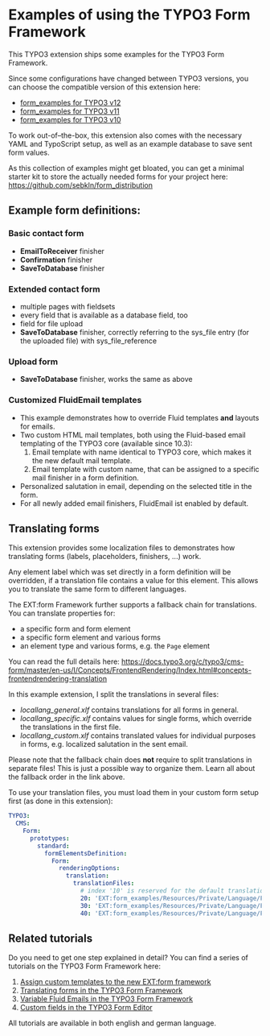 # Examples of using the TYPO3 Form Framework

This TYPO3 extension ships some examples for the TYPO3 Form Framework.

Since some configurations have changed between TYPO3 versions, you can choose the compatible version of this extension
here:

- [form_examples for TYPO3 v12](https://github.com/sebkln/form_examples/tree/12.4)
- [form_examples for TYPO3 v11](https://github.com/sebkln/form_examples/tree/11.5)
- [form_examples for TYPO3 v10](https://github.com/sebkln/form_examples/tree/10.4)

To work out-of–the-box, this extension also comes with the necessary YAML and TypoScript setup, as well as an example
database to save sent form values.

As this collection of examples might get bloated, you can get a minimal starter kit to store the actually needed forms
for your project here: https://github.com/sebkln/form_distribution

## Example form definitions:

### Basic contact form

- **EmailToReceiver** finisher
- **Confirmation** finisher
- **SaveToDatabase** finisher

### Extended contact form

- multiple pages with fieldsets
- every field that is available as a database field, too
- field for file upload
- **SaveToDatabase** finisher, correctly referring to the sys_file entry (for the uploaded file) with sys_file_reference

### Upload form

- **SaveToDatabase** finisher, works the same as above

### Customized FluidEmail templates

- This example demonstrates how to override Fluid templates **and** layouts for emails.
- Two custom HTML mail templates, both using the Fluid-based email templating of the TYPO3 core (available since 10.3):
    1. Email template with name identical to TYPO3 core, which makes it the new default mail template.
    2. Email template with custom name, that can be assigned to a specific mail finisher in a form definition.
- Personalized salutation in email, depending on the selected title in the form.
- For all newly added email finishers, FluidEmail ist enabled by default.

## Translating forms

This extension provides some localization files to demonstrates how translating forms (labels, placeholders,
finishers, ...) work.

Any element label which was set directly in a form definition will be overridden, if a translation file contains a value
for this element.
This allows you to translate the same form to different languages.

The EXT:form Framework further supports a fallback chain for translations. You can translate properties for:

- a specific form and form element
- a specific form element and various forms
- an element type and various forms, e.g. the `Page` element

You can read the full details
here: https://docs.typo3.org/c/typo3/cms-form/master/en-us/I/Concepts/FrontendRendering/Index.html#concepts-frontendrendering-translation

In this example extension, I split the translations in several files:

- *locallang_general.xlf*  contains translations for all forms in general.
- *locallang_specific.xlf* contains values for single forms, which override the translations in the first file.
- *locallang_custom.xlf* contains translated values for individual purposes in forms, e.g. localized salutation in
  the sent email.

Please note that the fallback chain does **not** require to split translations in separate files! This is just a
possible way to organize them.
Learn all about the fallback order in the link above.

To use your translation files, you must load them in your custom form setup first (as done in this extension):

````yaml
TYPO3:
  CMS:
    Form:
      prototypes:
        standard:
          formElementsDefinition:
            Form:
              renderingOptions:
                translation:
                  translationFiles:
                    # index '10' is reserved for the default translation file.
                    20: 'EXT:form_examples/Resources/Private/Language/Form/locallang_general.xlf'
                    30: 'EXT:form_examples/Resources/Private/Language/Form/locallang_specific.xlf'
                    40: 'EXT:form_examples/Resources/Private/Language/Form/locallang_custom.xlf'
````

## Related tutorials

Do you need to get one step explained in detail? You can find a series of tutorials on the TYPO3 Form Framework here:

1. [Assign custom templates to the new EXT:form framework](https://www.sebkln.de/en/tutorials/assign-custom-templates-to-the-new-ext-form-framework/)
2. [Translating forms in the TYPO3 Form Framework](https://www.sebkln.de/en/tutorials/translating-forms-in-the-typo3-form-framework/)
3. [Variable Fluid Emails in the TYPO3 Form Framework](https://www.sebkln.de/en/tutorials/fluid-emails-in-the-typo3-form-framework/)
4. [Custom fields in the TYPO3 Form Editor](https://www.sebkln.de/en/tutorials/custom-fields-in-the-typo3-form-editor/)

All tutorials are available in both english and german language.
